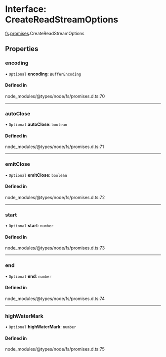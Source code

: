 # Interface: CreateReadStreamOptions

[fs](../modules/fs.md).[promises](../modules/fs.promises.md).CreateReadStreamOptions

## Properties

### encoding

• `Optional` **encoding**: `BufferEncoding`

#### Defined in

node_modules/@types/node/fs/promises.d.ts:70

___

### autoClose

• `Optional` **autoClose**: `boolean`

#### Defined in

node_modules/@types/node/fs/promises.d.ts:71

___

### emitClose

• `Optional` **emitClose**: `boolean`

#### Defined in

node_modules/@types/node/fs/promises.d.ts:72

___

### start

• `Optional` **start**: `number`

#### Defined in

node_modules/@types/node/fs/promises.d.ts:73

___

### end

• `Optional` **end**: `number`

#### Defined in

node_modules/@types/node/fs/promises.d.ts:74

___

### highWaterMark

• `Optional` **highWaterMark**: `number`

#### Defined in

node_modules/@types/node/fs/promises.d.ts:75

